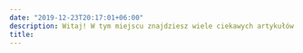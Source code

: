 ```yaml
---
date: "2019-12-23T20:17:01+06:00"
description: Witaj! W tym miejscu znajdziesz wiele ciekawych artykułów dotyczących kobiecego zdrowia fizycznego i psychicznego. Jeżeli masz pomysł na artykuł którego tutaj nie ma - napisz do mnie koniecznie ! 
title: 
---
```


